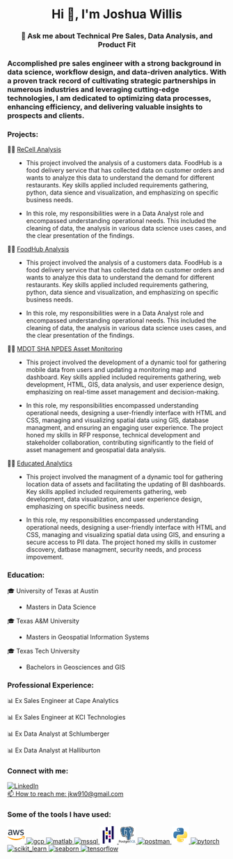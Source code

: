 <h1 align="center">Hi 👋, I'm Joshua Willis</h1>

<h3 align="center">💬 Ask me about Technical Pre Sales, Data Analysis, and Product Fit</h3>

<h3>Accomplished pre sales engineer with a strong background in data science, workflow design, and data-driven analytics. With a proven track record of cultivating strategic partnerships in numerous industries and leveraging cutting-edge technologies, I am dedicated to optimizing data processes, enhancing efficiency, and delivering valuable insights to prospects and clients.</h3>

<h3 align="left">Projects:</h3>

<p>👨‍💻 <a href="[https://github.com/joshuawillis910/Portfolio/tree/main/ReCell%20Project](https://github.com/joshuawillis910/Portfolio/tree/29adfa8ea6b715e8bc3b1c6551f6760573bd6dff/ReCell%20Project)">ReCell Analysis</a> </p> 
<ul>
    <li style="margin-left: 20px;">This project involved the analysis of a customers data. FoodHub is a food delivery service that has collected data on customer orders and wants to analyze this data to understand the demand for different restaurants. Key skills applied included requirements gathering, python, data sience and visualization, and emphasizing on specific business needs.
    </li>
</ul>
<ul>
    <li style="margin-left: 20px;">In this role, my responsibilities were in a Data Analyst role and encompassed understanding operational needs. This included the cleaning of data, the analysis in various data science uses cases, and the clear presentation of the findings.</li>
</ul>

<p>👨‍💻 <a href="FoodHub Analysis">FoodHub Analysis</a> </p> 
<ul>
    <li style="margin-left: 20px;">This project involved the analysis of a customers data. FoodHub is a food delivery service that has collected data on customer orders and wants to analyze this data to understand the demand for different restaurants. Key skills applied included requirements gathering, python, data sience and visualization, and emphasizing on specific business needs.
    </li>
</ul>
<ul>
    <li style="margin-left: 20px;">In this role, my responsibilities were in a Data Analyst role and encompassed understanding operational needs. This included the cleaning of data, the analysis in various data science uses cases, and the clear presentation of the findings.</li>
</ul>

<p>👨‍💻 <a href="https://maryland.maps.arcgis.com/apps/webappviewer/index.html?id=4c36b512a0884a1388723ed5fa1f847c">MDOT SHA NPDES Asset Monitoring</a> </p> 
<ul>
    <li style="margin-left: 20px;">This project involved the development of a dynamic tool for gathering mobile data from users and updating a monitoring map and dashboard. Key skills applied included requirements gathering, web development, HTML, GIS, data analysis, and user experience design, emphasizing on real-time asset management and decision-making.
    </li>
</ul>
<ul>
    <li style="margin-left: 20px;">In this role, my responsibilities encompassed understanding operational needs, designing a user-friendly interface with HTML and CSS, managing and visualizing spatial data using GIS, database managment, and ensuring an engaging user experience. The project honed my skills in RFP response, technical development and stakeholder collaboration, contributing significantly to the field of asset management and geospatial data analysis.</li>
</ul>

<p>👨‍💻 <a href="https://www.educatedanalytics.com/?pgid=lbom3e3i-3a9aad23-ce2f-4a6c-9153-b7e52546fce0">Educated Analytics</a> </p> 
<ul>
    <li style="margin-left: 20px;">This project involved the managment of a dynamic tool for gathering location data of assets and facilitating the updating of BI dashboards. Key skills applied included requirements gathering, web development, data visualization, and user experience design, emphasizing on specific business needs.
    </li>
</ul>
<ul>
    <li style="margin-left: 20px;">In this role, my responsibilities encompassed understanding operational needs, designing a user-friendly interface with HTML and CSS, managing and visualizing spatial data using GIS, and ensuring a secure access to PII data. The project honed my skills in customer discovery, datbase managment, security needs, and process impovement.</li>
</ul>




<h3 align="left">Education:</h3>

<p>🎓 <a>University of Texas at Austin</a> </p> 
<ul>
    <li style="margin-left: 20px;">Masters in Data Science</li>

</ul>
<p>🎓 <a>Texas A&M University</a> </p> 
<ul>
    <li style="margin-left: 20px;">Masters in Geospatial Information Systems</li>

</ul>
<p>🎓 <a>Texas Tech University</a> </p> 
<ul>
    <li style="margin-left: 20px;">Bachelors in Geosciences and GIS</li>

</ul>

<h3 align="left">Professional Experience:</h3>
<p>📊 <a>Ex Sales Engineer at Cape Analytics</a> </p> 

<p>📊 <a>Ex Sales Engineer at KCI Technologies</a> </p> 

<p>📊 <a>Ex Data Analyst at Schlumberger</a> </p> 

<p>📊 <a>Ex Data Analyst at Halliburton</a> </p> 



<div class="connect-with-me">
  <h3 align="left">Connect with me:</h3>

  <div class="linkedin-link">
    <a href="https://linkedin.com/in/https://www.linkedin.com/in/joshua-k-willis/" target="blank">
      <img src="https://raw.githubusercontent.com/rahuldkjain/github-profile-readme-generator/master/src/images/icons/Social/linked-in-alt.svg" alt="LinkedIn" height="30" width="40">
    </a>
  </div>

  <div class="email-link">
    <a href="mailto:jkw910@gmail.com" target="_blank">
      <span> 📫 How to reach me:</span> jkw910@gmail.com
    </a>
  </div>
</div>




<h3 align="left">Some of the tools I have used:</h3>
<p align="left"> <a href="https://aws.amazon.com" target="_blank" rel="noreferrer"> <img src="https://raw.githubusercontent.com/devicons/devicon/master/icons/amazonwebservices/amazonwebservices-original-wordmark.svg" alt="aws" width="40" height="40"/> </a> <a href="https://cloud.google.com" target="_blank" rel="noreferrer"> <img src="https://www.vectorlogo.zone/logos/google_cloud/google_cloud-icon.svg" alt="gcp" width="40" height="40"/> </a> <a href="https://www.mathworks.com/" target="_blank" rel="noreferrer"> <img src="https://upload.wikimedia.org/wikipedia/commons/2/21/Matlab_Logo.png" alt="matlab" width="40" height="40"/> </a> <a href="https://www.microsoft.com/en-us/sql-server" target="_blank" rel="noreferrer"> <img src="https://www.svgrepo.com/show/303229/microsoft-sql-server-logo.svg" alt="mssql" width="40" height="40"/> </a> <a href="https://pandas.pydata.org/" target="_blank" rel="noreferrer"> <img src="https://raw.githubusercontent.com/devicons/devicon/2ae2a900d2f041da66e950e4d48052658d850630/icons/pandas/pandas-original.svg" alt="pandas" width="40" height="40"/> </a> <a href="https://www.postgresql.org" target="_blank" rel="noreferrer"> <img src="https://raw.githubusercontent.com/devicons/devicon/master/icons/postgresql/postgresql-original-wordmark.svg" alt="postgresql" width="40" height="40"/> </a> <a href="https://postman.com" target="_blank" rel="noreferrer"> <img src="https://www.vectorlogo.zone/logos/getpostman/getpostman-icon.svg" alt="postman" width="40" height="40"/> </a> <a href="https://www.python.org" target="_blank" rel="noreferrer"> <img src="https://raw.githubusercontent.com/devicons/devicon/master/icons/python/python-original.svg" alt="python" width="40" height="40"/> </a> <a href="https://pytorch.org/" target="_blank" rel="noreferrer"> <img src="https://www.vectorlogo.zone/logos/pytorch/pytorch-icon.svg" alt="pytorch" width="40" height="40"/> </a> <a href="https://scikit-learn.org/" target="_blank" rel="noreferrer"> <img src="https://upload.wikimedia.org/wikipedia/commons/0/05/Scikit_learn_logo_small.svg" alt="scikit_learn" width="40" height="40"/> </a> <a href="https://seaborn.pydata.org/" target="_blank" rel="noreferrer"> <img src="https://seaborn.pydata.org/_images/logo-mark-lightbg.svg" alt="seaborn" width="40" height="40"/> </a> <a href="https://www.tensorflow.org" target="_blank" rel="noreferrer"> <img src="https://www.vectorlogo.zone/logos/tensorflow/tensorflow-icon.svg" alt="tensorflow" width="40" height="40"/> </a> </p>

